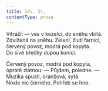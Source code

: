 ```yaml
---
title: 14\. I\.
contentType: prose
---
```


Vitráží: — ves v kozelci, do sněhu vbitá.  
Zdvižená na sněhu. Zelení, žlutí farníci,  
červený povoz, modrá pod kopyta.  
Do sivé břečky dupou koníci.

Červený povoz, modrá pod kopyta,  
opratě zlátnou: — Půjdem, poledne. —  
Muzika spustí, oranžová, sytá.  
Nikde nic černého. Pohřeb se hne.

